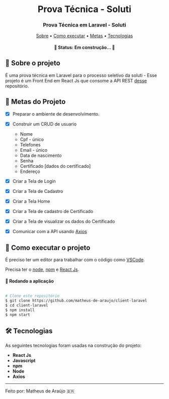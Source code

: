 <h1 align="center" font-weight:bold>
  Prova Técnica - Soluti
</h1>

<h3 align="center">
  Prova Técnica em Laravel - Soluti
</h3>

<p align="center">
	<a href="#-sobre-o-projeto">Sobre</a> •
 	<a href="#-como-executar-o-projeto">Como executar</a> • 
 	<a href="#-metas-no-projeto">Metas</a> • 
  <a href="#-tecnologias">Tecnologias</a>
</p>
                           
<h4 align="center"> 
	🚧  Status: Em construção... 🚧
</h4>


## :pencil: Sobre o projeto
É uma prova técnica em Laravel para o processo seletivo da soluti - Esse projeto é um Front End em React Js que consome a API REST [desse](https://github.com/matheus-de-araujo/client-soluti) repositório.
	 
## 🎯 Metas do Projeto
- [X] Preparar o ambiente de desenvolvimento.

- [X] Construir um CRUD de usuario
  * Nome
  * Cpf - único
  * Telefones
  * Email - único
  * Data de nascimento
  * Senha
  * Certificado [dados do certificado]
  * Endereço

- [X]  Criar a Tela de Login
- [X]  Criar a Tela de Cadastro
- [X]  Criar a Tela Home
- [X]  Criar a Tela de cadastro de Certificado
- [X]  Criar a Tela de visualizar os dados do Certificado
- [X]  Comunicar com a API usando [Axios](https://www.npmjs.com/package/axios)

## 🚀 Como executar o projeto

É preciso ter um editor para trabalhar com o código como [VSCode](https://code.visualstudio.com/).

Precisa ter o [node](https://nodejs.org/en/), [npm](https://www.npmjs.com/) e [React Js](https://reactjs.org/).

#### 🧭 Rodando a aplicação

```bash

# Clone este repositório
$ git clone https://github.com/matheus-de-araujo/client-laravel
$ cd client-laravel
$ npm install
$ npm start

```

## 🛠 Tecnologias

As seguintes tecnologias foram usadas na construção do projeto:

- **React Js**
- **Javascript**
- **npm**
- **Node**
- **Axios**

---

Feito por: Matheus de Araújo 🇧🇷
